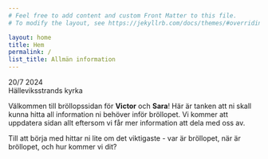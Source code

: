 ```yaml
---
# Feel free to add content and custom Front Matter to this file.
# To modify the layout, see https://jekyllrb.com/docs/themes/#overriding-theme-defaults

layout: home
title: Hem
permalink: /
list_title: Allmän information
---
```

<!-- Välkommen till bröllopssidan för [Victor](/brollop/victor) och [Sara](/brollop/sara)! Här är tanken att ni skall kunna hitta all information ni behöver inför bröllopet. Vi kommer att uppdatera sidan allt eftersom vi får mer information att dela med oss av. -->

<!-- A box with the date (20/7 2024) and location (Hälleviksstrands kyrka) of the wedding, with some css -->
<div class="box">
  <div class="box__content">
    <div class="box__content__date">
      <span class="box__content__date__day_month">20/7</span>
      <span class="box__content__date__year">2024</span>
    </div>
    <div class="box__content__location">
      <span class="box__content__location__text">Hälleviksstrands kyrka</span>
    </div>
  </div>
</div>

Välkommen till bröllopssidan för <b>Victor</b> och <b>Sara</b>! Här är tanken att ni skall kunna hitta all information ni behöver inför bröllopet. Vi kommer att uppdatera sidan allt eftersom vi får mer information att dela med oss av.

Till att börja med hittar ni lite om det viktigaste - var är bröllopet, när är bröllopet, och hur kommer vi dit?

<br>
